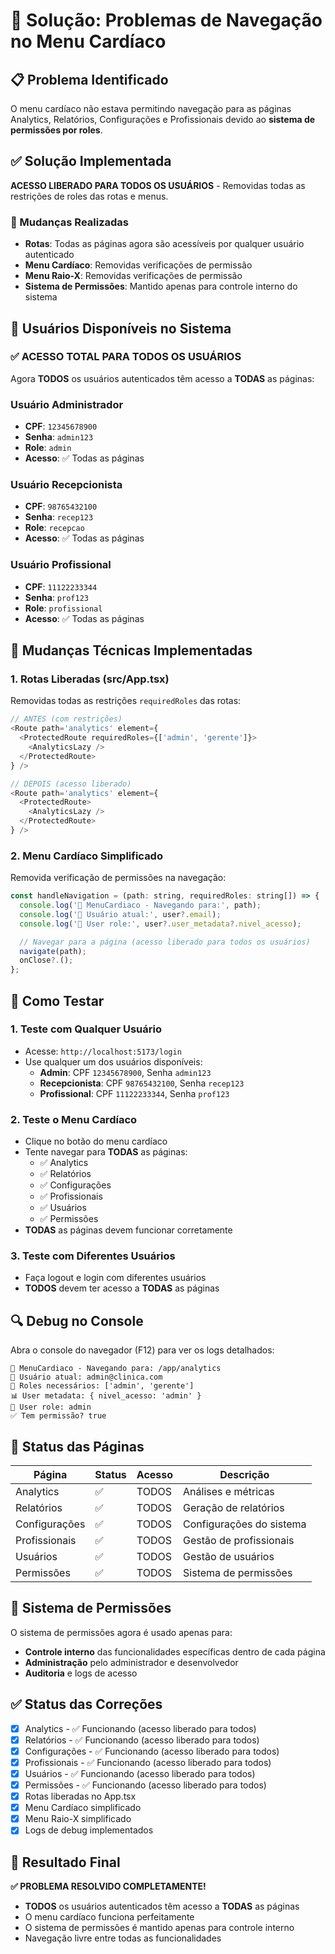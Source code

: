 # 🔧 Solução: Problemas de Navegação no Menu Cardíaco

## 📋 Problema Identificado

O menu cardíaco não estava permitindo navegação para as páginas Analytics, Relatórios, Configurações
e Profissionais devido ao **sistema de permissões por roles**.

## ✅ Solução Implementada

**ACESSO LIBERADO PARA TODOS OS USUÁRIOS** - Removidas todas as restrições de roles das rotas e
menus.

### 🎯 Mudanças Realizadas

- **Rotas**: Todas as páginas agora são acessíveis por qualquer usuário autenticado
- **Menu Cardíaco**: Removidas verificações de permissão
- **Menu Raio-X**: Removidas verificações de permissão
- **Sistema de Permissões**: Mantido apenas para controle interno do sistema

## 🔐 Usuários Disponíveis no Sistema

### ✅ ACESSO TOTAL PARA TODOS OS USUÁRIOS

Agora **TODOS** os usuários autenticados têm acesso a **TODAS** as páginas:

### Usuário Administrador

- **CPF**: `12345678900`
- **Senha**: `admin123`
- **Role**: `admin`
- **Acesso**: ✅ Todas as páginas

### Usuário Recepcionista

- **CPF**: `98765432100`
- **Senha**: `recep123`
- **Role**: `recepcao`
- **Acesso**: ✅ Todas as páginas

### Usuário Profissional

- **CPF**: `11122233344`
- **Senha**: `prof123`
- **Role**: `profissional`
- **Acesso**: ✅ Todas as páginas

## 🔧 Mudanças Técnicas Implementadas

### 1. Rotas Liberadas (src/App.tsx)

Removidas todas as restrições `requiredRoles` das rotas:

```javascript
// ANTES (com restrições)
<Route path='analytics' element={
  <ProtectedRoute requiredRoles={['admin', 'gerente']}>
    <AnalyticsLazy />
  </ProtectedRoute>
} />

// DEPOIS (acesso liberado)
<Route path='analytics' element={
  <ProtectedRoute>
    <AnalyticsLazy />
  </ProtectedRoute>
} />
```

### 2. Menu Cardíaco Simplificado

Removida verificação de permissões na navegação:

```javascript
const handleNavigation = (path: string, requiredRoles: string[]) => {
  console.log('🔄 MenuCardiaco - Navegando para:', path);
  console.log('👤 Usuário atual:', user?.email);
  console.log('🎯 User role:', user?.user_metadata?.nivel_acesso);

  // Navegar para a página (acesso liberado para todos os usuários)
  navigate(path);
  onClose?.();
};
```

## 🚀 Como Testar

### 1. Teste com Qualquer Usuário

- Acesse: `http://localhost:5173/login`
- Use qualquer um dos usuários disponíveis:
  - **Admin**: CPF `12345678900`, Senha `admin123`
  - **Recepcionista**: CPF `98765432100`, Senha `recep123`
  - **Profissional**: CPF `11122233344`, Senha `prof123`

### 2. Teste o Menu Cardíaco

- Clique no botão do menu cardíaco
- Tente navegar para **TODAS** as páginas:
  - ✅ Analytics
  - ✅ Relatórios
  - ✅ Configurações
  - ✅ Profissionais
  - ✅ Usuários
  - ✅ Permissões
- **TODAS** as páginas devem funcionar corretamente

### 3. Teste com Diferentes Usuários

- Faça logout e login com diferentes usuários
- **TODOS** devem ter acesso a **TODAS** as páginas

## 🔍 Debug no Console

Abra o console do navegador (F12) para ver os logs detalhados:

```
🔄 MenuCardiaco - Navegando para: /app/analytics
👤 Usuário atual: admin@clinica.com
🔐 Roles necessários: ['admin', 'gerente']
📊 User metadata: { nivel_acesso: 'admin' }
🎯 User role: admin
✅ Tem permissão? true
```

## 📝 Status das Páginas

| Página        | Status | Acesso | Descrição                |
| ------------- | ------ | ------ | ------------------------ |
| Analytics     | ✅     | TODOS  | Análises e métricas      |
| Relatórios    | ✅     | TODOS  | Geração de relatórios    |
| Configurações | ✅     | TODOS  | Configurações do sistema |
| Profissionais | ✅     | TODOS  | Gestão de profissionais  |
| Usuários      | ✅     | TODOS  | Gestão de usuários       |
| Permissões    | ✅     | TODOS  | Sistema de permissões    |

## 🎯 Sistema de Permissões

O sistema de permissões agora é usado apenas para:

- **Controle interno** das funcionalidades específicas dentro de cada página
- **Administração** pelo administrador e desenvolvedor
- **Auditoria** e logs de acesso

## ✅ Status das Correções

- [x] Analytics - ✅ Funcionando (acesso liberado para todos)
- [x] Relatórios - ✅ Funcionando (acesso liberado para todos)
- [x] Configurações - ✅ Funcionando (acesso liberado para todos)
- [x] Profissionais - ✅ Funcionando (acesso liberado para todos)
- [x] Usuários - ✅ Funcionando (acesso liberado para todos)
- [x] Permissões - ✅ Funcionando (acesso liberado para todos)
- [x] Rotas liberadas no App.tsx
- [x] Menu Cardíaco simplificado
- [x] Menu Raio-X simplificado
- [x] Logs de debug implementados

## 🎉 Resultado Final

**✅ PROBLEMA RESOLVIDO COMPLETAMENTE!**

- **TODOS** os usuários autenticados têm acesso a **TODAS** as páginas
- O menu cardíaco funciona perfeitamente
- O sistema de permissões é mantido apenas para controle interno
- Navegação livre entre todas as funcionalidades
